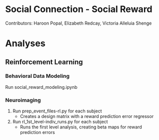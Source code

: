 # Social Connection - Social Reward
Contributors: Haroon Popal, Elizabeth Redcay, Victoria Alleluia Shenge


# Analyses

## Reinforcement Learning
### Behavioral Data Modeling
Run social_reward_modeling.ipynb

### Neuroimaging

1. Run prep_event_files-rl.py for each subject
    - Creates a design matrix with a reward prediction error regressor
2. Run rl_1st_level-indiv_runs.py for each subject
    - Runs the first level analysis, creating beta maps for reward prediction errors


